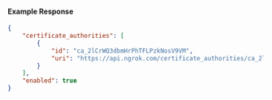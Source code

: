 <!-- Code generated for API Clients. DO NOT EDIT. -->

#### Example Response

```json
{
	"certificate_authorities": [
		{
			"id": "ca_2lCrWQ3dbmHrPhTFLPzkNosV9VM",
			"uri": "https://api.ngrok.com/certificate_authorities/ca_2lCrWQ3dbmHrPhTFLPzkNosV9VM"
		}
	],
	"enabled": true
}
```
